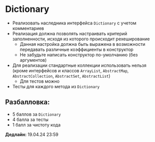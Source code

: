 # Dictionary

* Реализовать наследника интерфейса `Dictionary` с учетом комментариев
* Реализация должна позволять настраивать критерий заполненности, исходя из которого происходит рехеширование
   * Данная настройка должна быть выражена в возможности передавать различные коэффициенты в конструктор
   * Не забудьте написать конструктор по-умолчанию (без аргументов)
* Для реализации стандартные коллекции использовать нельзя (кроме интерфейсов и классов `ArrayList`, `AbstractMap`, `AbstractCollection`, `AbstractSet`, `AbstractList`)
   * Для тестов можно
* Тесты для каждого метода из `Dictionary`

## Разбалловка:
- 5 баллов за `Dictionary`
- 4 балла за тесты
- 1 балл за чистоту кода

**Дедлайн:** 19.04.24 23:59

